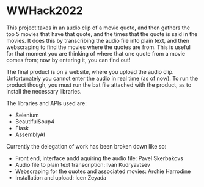 # WWHack2022
This project takes in an audio clip of a movie quote, and then gathers the top 5 movies that have that quote, and the times that the quote is said in the movies. 
It does this by transcribing the audio file into plain text, and then webscraping to find the movies where the quotes are from. 
This is useful for that moment you are thinking of where that one quote from a movie comes from; now by entering it, you can find out!

The final product is on a website, where you upload the audio clip. Unfortunately you cannot enter the audio in real time (as of now). 
To run the product though, you must run the bat file attached with the product, as to install the necessary libraries. 

The libraries and APIs used are:
- Selenium
- BeautifulSoup4
- Flask
- AssemblyAI

Currently the delegation of work has been broken down like so:
- Front end, interface andd aquiring the audio file: Pavel Skerbakovs
- Audio file to plain text transcription: Ivan Kudryavtsev
- Webscraping for the quotes and associated movies: Archie Harrodine
- Installation and upload: Icen Zeyada
